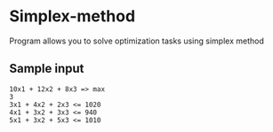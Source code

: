 # Simplex-method

  Program allows you to solve optimization tasks using simplex method

## Sample input
    10x1 + 12x2 + 8x3 => max
    3
    3x1 + 4x2 + 2x3 <= 1020
    4x1 + 3x2 + 3x3 <= 940
    5x1 + 3x2 + 5x3 <= 1010

